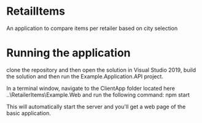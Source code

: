 # RetailItems
An application to compare items per retailer based on city selection

# Running the application
clone the repository and then open the solution in Visual Studio 2019, build the solution and then run the Example.Application.API project.

In a terminal window, navigate to the ClientApp folder located here ..\RetailerItems\Example.Web and run the following command:
npm start

This will automatically start the server and you'll get a web page of the basic application.
